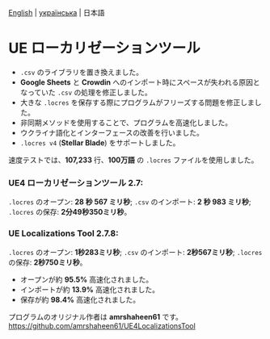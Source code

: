 [English](README.md) | [українська](README-uk.md) | 日本語

# UE ローカリゼーションツール

- `.csv` のライブラリを置き換えました。
- **Google Sheets** と **Crowdin** へのインポート時にスペースが失われる原因となっていた `.csv` の処理を​​修正しました。
- 大きな `.locres` を保存する際にプログラムがフリーズする問題を修正しました。
- 非同期メソッドを使用することで、プログラムを高速化しました。
- ウクライナ語化とインターフェースの改善を行いました。
- `.locres v4` (**Stellar Blade**) をサポートしました。

速度テストでは、**107,233** 行、**100万語** の `.locres` ファイルを使用しました。
### UE4 ローカリゼーションツール 2.7:
`.locres` のオープン: **28 秒 567 ミリ秒**; `.csv` のインポート: **2 秒 983 ミリ秒**; `.locres` の保存: **2分49秒350ミリ秒**。
### UE Localizations Tool 2.7.8:
`.locres` のオープン: **1秒283ミリ秒**; `.csv` のインポート: **2秒567ミリ秒**; `.locres` の保存: **2秒750ミリ秒**。

- オープンが約 **95.5%** 高速化されました。
- インポートが約 **13.9%** 高速化されました。
- 保存が約 **98.4%** 高速化されました。

プログラムのオリジナル作者は **amrshaheen61** です。
https://github.com/amrshaheen61/UE4LocalizationsTool